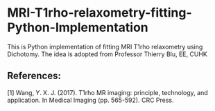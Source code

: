 # MRI-T1rho-relaxometry-fitting-Python-Implementation
This is Python implementation of fitting MRI T1rho relaxometry using Dichotomy. The idea is adopted from Professor Thierry Blu, EE, CUHK  

## References:
[1] Wang, Y. X. J. (2017). T1rho MR imaging: principle, technology, and application. In Medical Imaging (pp. 565-592). CRC Press.
